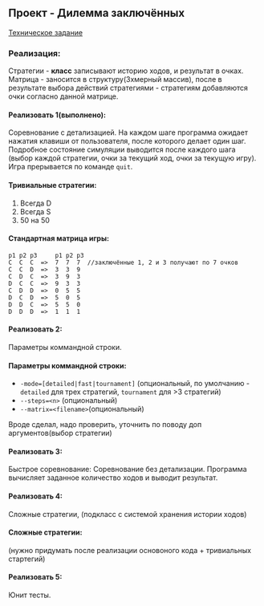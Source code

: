 ## Проект - Дилемма заключённых
[Техническое задание](https://docs.google.com/document/d/1--FpmFFmrvJVK8fyuw-73rmmw7O76_qR5usYF-jHQn8/edit)

### Реализация:
Стратегии - **класс**
записывают историю ходов, и результат в очках.
Матрица - заносится в структуру(3хмерный массив), после в результате выбора действий стратегиями - стратегиям добавляются очки согласно данной матрице.

#### Реализовать 1(выполнено):
Соревнование с детализацией. На каждом шаге программа ожидает нажатия клавиши от пользователя, после которого делает один шаг. Подробное состояние симуляции выводится после каждого шага (выбор каждой стратегии, очки за текущий ход, очки за текущую игру).
Игра прерывается по команде `quit`.

#### Тривиальные стратегии:
1.  Всегда D
2.  Всегда S
3.  50 на 50

#### Стандартная матрица игры:
    p1 p2 p3     p1 p2 p3
    С  С  С  =>  7  7  7  //заключённые 1, 2 и 3 получают по 7 очков
    C  C  D  =>  3  3  9
    C  D  C  =>  3  9  3
    D  C  C  =>  9  3  3
    C  D  D  =>  0  5  5
    D  C  D  =>  5  0  5
    D  D  C  =>  5  5  0
    D  D  D  =>  1  1  1

#### Реализовать 2:
Параметры коммандной строки.

#### Параметры коммандной строки:
* `-mode=[detailed|fast|tournament]` (опциональный, по умолчанию - `detailed` для трех стратегий, `tournament` для >3 стратегий)
* `--steps=<n>` (опциональный)
* `--matrix=<filename>`(опциональный)

Вроде сделал, надо проверить, уточнить по поводу доп аргументов(выбор стратегии)

#### Реализовать 3:
Быстрое соревнование: Соревнование без детализации. Программа вычисляет заданное количество ходов и выводит результат.

#### Реализовать 4:
Сложные стратегии, (подкласс с системой хранения истории ходов)

#### Сложные стратегии:
(нужно придумать после реализации основоного кода + тривиальных стартегий)

#### Реализовать 5:
Юнит тесты.
